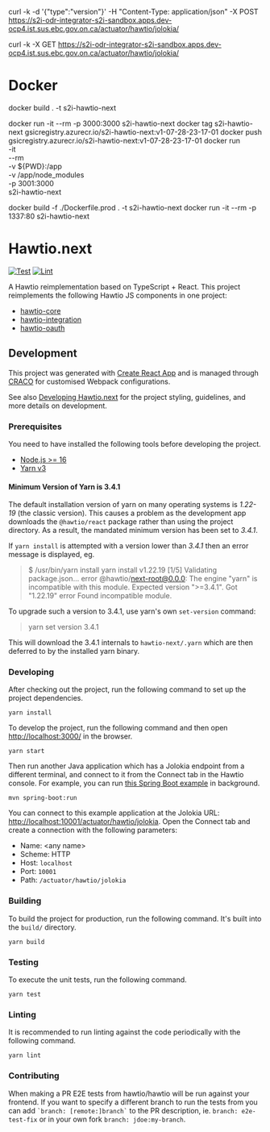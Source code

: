 curl -k -d '{"type":"version"}' -H "Content-Type: application/json"  -X POST https://s2i-odr-integrator-s2i-sandbox.apps.dev-ocp4.ist.sus.ebc.gov.on.ca/actuator/hawtio/jolokia/

curl -k -X GET https://s2i-odr-integrator-s2i-sandbox.apps.dev-ocp4.ist.sus.ebc.gov.on.ca/actuator/hawtio/jolokia/
# Docker 
   docker build  . -t s2i-hawtio-next

  docker run -it --rm -p 3000:3000 s2i-hawtio-next
docker tag s2i-hawtio-next gsicregistry.azurecr.io/s2i-hawtio-next:v1-07-28-23-17-01
docker push gsicregistry.azurecr.io/s2i-hawtio-next:v1-07-28-23-17-01
    docker run \
    -it \
    --rm \
    -v ${PWD}:/app \
    -v /app/node_modules \
    -p 3001:3000 \
    s2i-hawtio-next

   docker build  -f ./Dockerfile.prod . -t s2i-hawtio-next
   docker run -it --rm -p 1337:80 s2i-hawtio-next
# Hawtio.next

[![Test](https://github.com/hawtio/hawtio-next/actions/workflows/test.yml/badge.svg)](https://github.com/hawtio/hawtio-next/actions/workflows/test.yml)
[![Lint](https://github.com/hawtio/hawtio-next/actions/workflows/lint.yml/badge.svg)](https://github.com/hawtio/hawtio-next/actions/workflows/lint.yml)

A Hawtio reimplementation based on TypeScript + React.
This project reimplements the following Hawtio JS components in one project:

- [hawtio-core](https://github.com/hawtio/hawtio-core)
- [hawtio-integration](https://github.com/hawtio/hawtio-integration)
- [hawtio-oauth](https://github.com/hawtio/hawtio-oauth)

## Development

This project was generated with [Create React App](https://create-react-app.dev/) and is managed through [CRACO](https://craco.js.org/) for customised Webpack configurations.

See also [Developing Hawtio.next](./docs/developing.md) for the project styling, guidelines, and more details on development.

### Prerequisites

You need to have installed the following tools before developing the project.

- [Node.js >= 16](https://nodejs.org/en/)
- [Yarn v3](https://yarnpkg.com/getting-started/install)

#### Minimum Version of Yarn is 3.4.1

The default installation version of yarn on many operating systems is _1.22-19_ (the classic version). This causes a problem as the development app downloads the `@hawtio/react` package rather than using
the project directory. As a result, the mandated minimum version has been set to _3.4.1_.

If `yarn install` is attempted with a version lower than _3.4.1_ then an error message is displayed, eg.

> $ /usr/bin/yarn install
> yarn install v1.22.19
> [1/5] Validating package.json...
> error @hawtio/next-root@0.0.0: The engine "yarn" is incompatible with this module. Expected version ">=3.4.1". Got "1.22.19"
> error Found incompatible module.

To upgrade such a version to 3.4.1, use yarn's own `set-version` command:

> yarn set version 3.4.1

This will download the 3.4.1 internals to `hawtio-next/.yarn` which are then deferred to by the installed yarn binary.

### Developing

After checking out the project, run the following command to set up the project dependencies.

```console
yarn install
```

To develop the project, run the following command and then open <http://localhost:3000/> in the browser.

```console
yarn start
```

Then run another Java application which has a Jolokia endpoint from a different terminal, and connect to it from the Connect tab in the Hawtio console. For example, you can run [this Spring Boot example](https://github.com/hawtio/hawtio/tree/main/examples/springboot) in background.

```console
mvn spring-boot:run
```

You can connect to this example application at the Jolokia URL: <http://localhost:10001/actuator/hawtio/jolokia>. Open the Connect tab and create a connection with the following parameters:

- Name: \<any name\>
- Scheme: HTTP
- Host: `localhost`
- Port: `10001`
- Path: `/actuator/hawtio/jolokia`

### Building

To build the project for production, run the following command. It's built into the `build/` directory.

```console
yarn build
```

### Testing

To execute the unit tests, run the following command.

```console
yarn test
```

### Linting

It is recommended to run linting against the code periodically with the following command.

```console
yarn lint
```

### Contributing

When making a PR E2E tests from hawtio/hawtio will be run against your frontend.
If you want to specify a different branch to run the tests from you can add
`` `branch: [remote:]branch` `` to the PR description, ie. `branch: e2e-test-fix` or in your own fork `branch: jdoe:my-branch`.
